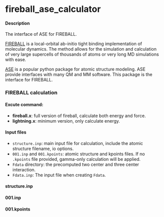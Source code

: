 # fireball_ase_calculator

#### Description
The interface of ASE for FIREBALL.  

[FIREBALL](https://sites.google.com/site/fireballofficialsite/) is a local-orbital ab-initio tight binding implementation of  molecular dynamics. The method allows for the simulation and calculation of very large supercells of thousands of atoms or very long MD  simulations with ease.

[ASE](https://wiki.fysik.dtu.dk/ase/index.html) is a popular python package for atomic structure modeling. ASE provide interfaces with many QM and MM software. This package is the interface for FIREBALL. 



### FIREBALL calculation

#### Excute command:

* **fireball.x**: full version of fireball, calculate both energy and force.
* **lightning.x**: minimum version, only calculate energy.

#### Input files

* `structure.inp`: main input file for calculation, include the atomic structure filename, io options.
* `001.inp` and `001.kpoints`: atomic structure and kpoints files. If no `.kpoints` file provided, gamma-only calculation will be applied.
* `Fdata` directory: the precomputed two center and three center interaction.
* `Fdata.inp`: The input file when creating `Fdata`.

#### structure.inp



#### 001.inp



#### 001.kpoints
